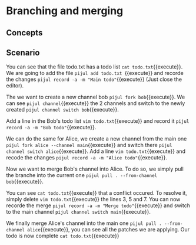 # Branching and merging



## Concepts

## Scenario

You can see that the file todo.txt has a todo list `cat todo.txt`{{execute}}. We are going to add the file `pijul add todo.txt `{{execute}} and recorde the changes `pijul record -a -m "Main todo"`{{execute}} (Just close the editor).

The we want to create a new channel bob `pijul fork bob`{{execute}}. We can see `pijul channel`{{execute}} the 2 channels and switch to the newly created `pijul channel switch bob`{{execute}}.

Add a line in the Bob's todo list `vim todo.txt`{{execute}} and record it `pijul record -a -m "Bob todo"`{{execute}}.

We can do the same for Alice, we create a new channel from the main one `pijul fork alice --channel main`{{execute}} and switch there `pijul channel switch alice`{{execute}}. Add a line `vim todo.txt`{{execute}} and recode the changes `pijul record -a -m "Alice todo"`{{execute}}.

Now we want to merge Bob's channel into Alice. To do so, we simply pull the branche into the current one `pijul pull . --from-channel bob`{{execute}}.

You can see `cat todo.txt`{{execute}} that a conflict occured. To resolve it, simply delete `vim todo.txt`{{execute}} the lines 3, 5 and 7. You can now recorde the merge `pijul record -a -m "Merge todo"`{{execute}} and switch to the main channel `pijul channel switch main`{{execute}}.

We finally merge Alice's channel into the main one `pijul pull . --from-channel alice`{{execute}}, you can see all the patches we are applying. Our todo is now complete `cat todo.txt`{{execute}}





